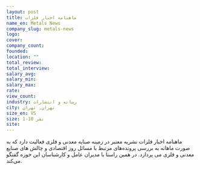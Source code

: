 ```yaml
---
layout: post
title: ماهنامه اخبار فلزات
name_en: Metals News
company_slug: metals-news
logo: 
cover: 
company_count:
founded:
location: ""
total_review: 
total_interview: 
salary_avg: 
salary_min: 
salary_max: 
rate: 
view_count: 
industry: رسانه و انتشارات
city: تهران, تهران
size_en: VS
size: 1-10 نفر
site: 
---
```


ماهنامه اخبار فلزات نشریه معتبر در زمینه صنایه معدنی و فلزی فعالیت دارد که به صورت ماهانه به بررسی پرونده‌های مرتبط با مسائل روز اقتصادی و چالش های صنایع معدنی و فلزی می پردازد. در همین راستا با مدیران عامل و کارشناسان این حوزه گفتگو می‌کند.
